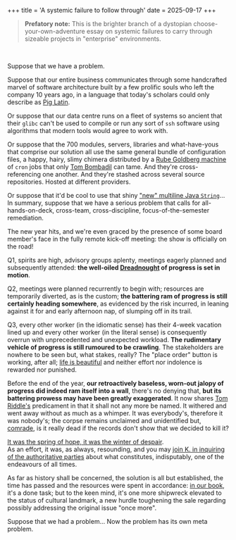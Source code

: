 +++
title = 'A systemic failure to follow through'
date = 2025-09-17
+++

> **Prefatory note:** This is the brighter branch of a dystopian
> choose-your-own-adventure essay on systemic failures to carry through sizeable
> projects in "enterprise" environments.

<br>

Suppose that we have a problem.

Suppose that our entire business communicates through some handcrafted marvel
of software architecture built by a few prolific souls who left the company 10 years
ago, in a language that today's scholars could only describe as [Pig
Latin](https://en.wikipedia.org/wiki/Pig_Latin).

Or suppose that our data centre runs on a fleet of systems so ancient that
their `glibc` can't be used to compile or run any sort of `ssh` software using
algorithms that modern tools would agree to work with.

Or suppose that the 700 modules, servers, libraries and what-have-yous that
comprise our solution all use the same general bundle of configuration
files, a happy, hairy, slimy chimera distributed by a [Rube Goldberg
machine](https://en.wikipedia.org/wiki/Rube_Goldberg_machine) of `cron` jobs
that only [Tom Bombadil](https://en.wikipedia.org/wiki/Tom_Bombadil) can tame.
And they're cross-referencing one another.  And they're stashed across several
source repositories.  Hosted at different providers.

   Or suppose that it'd be cool to use that shiny ["new" multiline Java
`String`](https://blogs.oracle.com/javamagazine/post/text-blocks-come-to-java)...<br>
   In summary, suppose that we have a serious problem that calls for
all-hands-on-deck, cross-team, cross-discipline, focus-of-the-semester
remediation.

<div class="hi">

The new year hits, and we're even graced by the presence of some board member's
face in the fully remote kick-off meeting: the show is officially on the road!

Q1, spirits are high, advisory groups aplenty, meetings
eagerly planned and subsequently attended: **the well-oiled
[Dreadnought](https://en.wikipedia.org/wiki/Dreadnought) of progress is set in
motion**.

Q2, meetings were planned recurrently to begin with; resources are temporarily
diverted, as is the custom; **the battering ram of progress is still certainly
heading somewhere**, as evidenced by the risk incurred, in leaning against it
for and early afternoon nap, of slumping off in its trail.

Q3, every other worker (in the idiomatic sense) has their 4-week vacation lined
up and every other worker (in the literal sense) is consequently overrun with
unprecedented and unexpected workload.  **The rudimentary vehicle of progress is
still rumoured to be crawling**.  The stakeholders are nowhere to be seen but,
what stakes, really?  The "place order" button is working, after all; [life is
beautiful](https://en.wikipedia.org/wiki/Life_Is_Beautiful) and neither effort
nor indolence is rewarded nor punished.

Before the end of the year, **our retroactively baseless, worn-out jalopy
of progress did indeed ram itself into a wall**, there's no denying that,
**but its battering prowess may have been greatly exaggerated**.  It now
shares [Tom Riddle's](https://en.wikipedia.org/wiki/Life_Is_Beautiful)
predicament in that it shall not any more be named.  It withered and
went away without as much as a whimper.  It was everybody's, therefore
it was nobody's; the corpse remains unclaimed and unidentified but,
[comrade](https://en.wikipedia.org/wiki/Nineteen_Eighty-Four), is it really dead
if the records don't show that we decided to kill it?

</div>

   [It was the spring of hope, it was the winter of
despair](https://www.goodreads.com/quotes/341391-it-was-the-best-of-times-it-was-the-worst).<br>
   As an effort, it was, as always, resounding, and
you may [join K. in inquiring of the authoritative
parties](https://en.wikipedia.org/wiki/The_Castle_(novel)) about what
constitutes, indisputably, one of the endeavours of all times.

As far as history shall be concerned, the solution is all but established,
the time has passed and the resources were spent in accordance: [in our
book](https://en.wikipedia.org/wiki/Effort_justification), it's a done task; but
to the keen mind, it's one more shipwreck elevated to the status of cultural
landmark, a new hurdle toughening the sale regarding possibly addressing the
original issue "once more".

Suppose that we had a problem...  Now the problem has its own meta problem.
